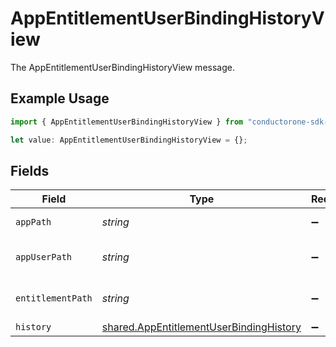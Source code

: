 # AppEntitlementUserBindingHistoryView

The AppEntitlementUserBindingHistoryView message.

## Example Usage

```typescript
import { AppEntitlementUserBindingHistoryView } from "conductorone-sdk-typescript/sdk/models/shared";

let value: AppEntitlementUserBindingHistoryView = {};
```

## Fields

| Field                                                                                                     | Type                                                                                                      | Required                                                                                                  | Description                                                                                               |
| --------------------------------------------------------------------------------------------------------- | --------------------------------------------------------------------------------------------------------- | --------------------------------------------------------------------------------------------------------- | --------------------------------------------------------------------------------------------------------- |
| `appPath`                                                                                                 | *string*                                                                                                  | :heavy_minus_sign:                                                                                        | The appPath field.                                                                                        |
| `appUserPath`                                                                                             | *string*                                                                                                  | :heavy_minus_sign:                                                                                        | The appUserPath field.                                                                                    |
| `entitlementPath`                                                                                         | *string*                                                                                                  | :heavy_minus_sign:                                                                                        | The entitlementPath field.                                                                                |
| `history`                                                                                                 | [shared.AppEntitlementUserBindingHistory](../../../sdk/models/shared/appentitlementuserbindinghistory.md) | :heavy_minus_sign:                                                                                        | N/A                                                                                                       |